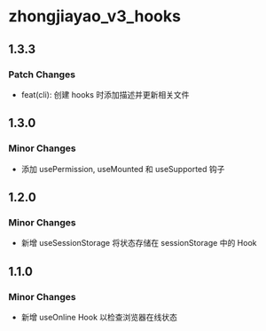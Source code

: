 # zhongjiayao_v3_hooks

## 1.3.3

### Patch Changes

- feat(cli): 创建 hooks 时添加描述并更新相关文件

## 1.3.0

### Minor Changes

- 添加 usePermission, useMounted 和 useSupported 钩子

## 1.2.0

### Minor Changes

- 新增 useSessionStorage 将状态存储在 sessionStorage 中的 Hook

## 1.1.0

### Minor Changes

- 新增 useOnline Hook 以检查浏览器在线状态

